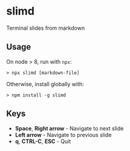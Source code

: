 # slimd

Terminal slides from markdown

## Usage

On node > 8, run with `npx`:

```
> npx slimd [markdown-file]
```

Otherwise, install globally with:

```
> npm install -g slimd
```

## Keys

 - **Space**, **Right arrow** - Navigate to next slide
 - **Left arrow** - Navigate to previous slide
 - **q**, **CTRL-C**, **ESC** - Quit
